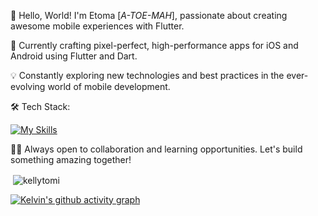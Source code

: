 👋 Hello, World! I'm Etoma [*A-TOE-MAH*], passionate about creating awesome mobile experiences with Flutter.

📱 Currently crafting pixel-perfect, high-performance apps for iOS and Android using Flutter and Dart.

💡 Constantly exploring new technologies and best practices in the ever-evolving world of mobile development.

🛠️ Tech Stack:

  [![My Skills](https://skillicons.dev/icons?i=flutter,dart,git,firebase,appwrite,figma,ps,ai&theme=dark)](https://skillicons.dev)

👨‍💻 Always open to collaboration and learning opportunities. Let's build something amazing together!
<p>&nbsp;<img align="center" src="https://github-readme-stats.vercel.app/api?username=kellytomi&show_icons=true&locale=en&theme=dark" alt="kellytomi" /></p>


[![Kelvin's github activity graph](https://github-readme-activity-graph.cyclic.app/graph?username=kellytomi&theme=dracula)](https://github.com/kellytomi/github-readme-activity-graph)
